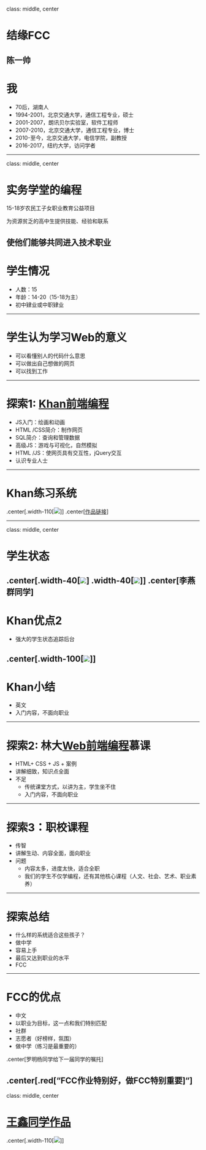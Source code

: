class: middle, center
# 结缘FCC
陈一帅
---
# 我
- 70后，湖南人
- 1994-2001，北京交通大学，通信工程专业，硕士
- 2001-2007，朗讯贝尔实验室，软件工程师
- 2007-2010，北京交通大学，通信工程专业，博士
- 2010-至今，北京交通大学，电信学院，副教授
- 2016-2017，纽约大学，访问学者
---
class: middle, center
# 实务学堂的编程

15-18岁农民工子女职业教育公益项目

为资源贫乏的高中生提供技能、经验和联系

使他们能够共同进入技术职业
---
# 学生情况
- 人数：15
- 年龄：14-20（15-18为主）
- 初中肄业或中职肄业
---
# 学生认为学习Web的意义
- 可以看懂别人的代码什么意思
- 可以做出自己想做的网页
- 可以找到工作
---
# 探索1: [Khan前端编程](https://www.khanacademy.org/computing/)
- JS入门：绘画和动画
- HTML /CSS简介：制作网页
- SQL简介：查询和管理数据
- 高级JS：游戏与可视化，自然模拟
- HTML /JS：使网页具有交互性，jQuery交互
- 认识专业人士
---
# Khan练习系统

.center[.width-110[![](./figures/student/yixuan1.png)]]
.center[[作品链接](https://www.khanacademy.org/computer-programming/pjs/6016151168122880)]
<!-- https://www.khanacademy.org/computer- programming/spin-off-of-project-ad-design/4869417505292288 -->
<!-- https://www.khanacademy.org/computer-programming/house/6219603961872384 -->
---
class: middle, center
# 学生状态
.center[.width-40[![](./figures/student/web2.png)] .width-40[![](./figures/student/web3.png)]]
.center[李燕群同学]
---
# Khan优点2
- 强大的学生状态追踪后台

.center[.width-100[![](./figures/share/time.png)]]
---
# Khan小结
  - 英文
  - 入门内容，不面向职业
---
# 探索2: 林大[Web前端编程](https://www.icourse163.org/learn/BJFU-1003382003)慕课
- HTML+ CSS + JS + 案例
- 讲解细致，知识点全面
- 不足
  - 传统课堂方式，以讲为主，学生坐不住
  - 入门内容，不面向职业
---
# 探索3：职校课程
- 传智
- 讲解生动、内容全面，面向职业
- 问题
  - 内容太多，进度太快，适合全职
  - 我们的学生不仅学编程，还有其他核心课程（人文、社会、艺术、职业素养）
---
# 探索总结
-  什么样的系统适合这些孩子？
  - 做中学
  - 容易上手
  - 最后又达到职业的水平
- FCC
---
# FCC的优点
- 中文
- 以职业为目标，这一点和我们特别匹配
- 社群
- 志愿者（好榜样，氛围）
- 做中学（练习是最重要的）

.center[罗明杨同学给下一届同学的嘱托]

.center[.red[“FCC作业特别好，做FCC特别重要]“]
---
class: middle, center
# [王鑫同学作品](https://xinbaobao3775.github.io/xinbaobao3775/)

.center[.width-110[![](./figures/student/wangxin.png)]]